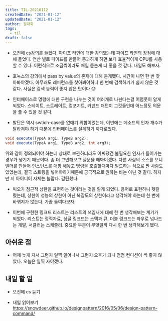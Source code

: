 ```yaml
---
title: TIL-20210112
createdDate: "2021-01-12"
updatedDate: "2021-01-12"
author: 정대화
tags:
  - til
draft: false
---
```


- 오전에 cs강의를 들었다. 파이프 라인에 대한 강의였는데 파이프 라인의 장점에 대해 들었다. 연산 별로 파이프를 만들어 통과하게 하면 보다 효율적이게 CPU를 사용할 수 있다. 이런식으로 조금씩이라도 매일 듣는게 더 좋을 것 같다. 내일도 해보자.

- 호눅스의 강의에서 pass by value의 존재에 대해 듣게됐다. 시간이 나면 한 번 찾아봐야겠다. 아무래도 레퍼런스를 찾아봐야하니 한 번에 검색하기가 쉽지 않은 것 같다. 사실은 검색 능력이 좋지 않은 탓이다 😓

- 인터페이스로 명령에 대한 구현을 나누는 것이 여러개로 나뉜다는걸 어렴풋이 알게 되었다. 스테이트, 스트레이트, 컴포지트, 커맨드 패턴이 그것들인데 어느정도 의문을 풀 수 있을 것 같다.

- 발단은 역시 swtich-case를 없애기 위함이었는데, 이번에는 메소드의 인자 개수가 달라져야 하기 때문에 인터페이스를 설계하기 까다로웠다.

```java
void execute(TypeA arg1, TypeB arg2);
void execute(TypeA arg1, TypeB arg2, int arg3);
```

위와 같이 정의되어야 하는데 상태로 보관하더라도 어찌됐건 불필요한 인자가 들어가는 경우가 생기기 때문이다. 좀 더 고민해보고 질문을 해봐야겠다. 다른 사람의 소스를 보니 빌더를 만들어 인스턴스를 매핑 해놓고 명령을 호출할때마다 빌드하는 식으로 짠 사람도 있었는데, 결국 스트링을 넣어야하기때문에 궁극적으로 원하는 바는 아닌 것 같다. 하지만 저 아이디어 자체는 놀랍다. 감탄했다.

- 빅오가 점근적 상한을 표현하는 것이라는 것을 알게 되었다. 용어로 표현하니 헷갈렸는데, 상한이 성능의 상한이 아닌 복잡도의 상한이라고 생각해야 하는데 한 번에 바뀌지가 않는다. 가끔 들여다보자.

- 이번에 구현한 링크드 리스트는 리스트의 쓰임새에 대해 한 번 생각해보는 계기가 되었다. 리스트는 정적자료, 싱글 링크드는 스택과 큐, 더블 링크드는 좌우로 넘나드는 개발, 서큘러는 스케줄러. 중요한 부분이 무엇일까 다시 한 번 생각해보게 됐다.

## 아쉬운 점

- 어제 늦게 자서 그런지 일찍 일어나서 그런지 오후가 되니 점점 컨디션이 썩 좋지 않았다. 오늘은 일찍 자야겠다.

## 내일 할 일

- 오전에 cs 듣기

- 내일 읽어보기 https://snowdeer.github.io/designpattern/2016/05/06/design-pattern-command/
